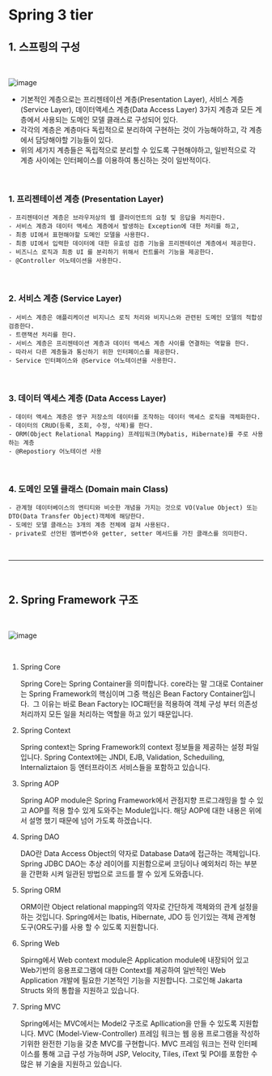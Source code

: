 # Spring 3 tier

## 1. 스프링의 구성

<br />

![image](https://img1.daumcdn.net/thumb/R1280x0/?scode=mtistory2&fname=https%3A%2F%2Fblog.kakaocdn.net%2Fdn%2FdCW3D0%2FbtrkoGoi0am%2FQqDQopTWCJ36jXaQr969mk%2Fimg.png)

 - 기본적인 계층으로는 프리젠테이션 계층(Presentation Layer), 서비스 계층(Service Layer), 데이터액세스 계층(Data Access Layer) 3가지 계층과 모든 계층에서 사용되는 도메인 모델 클래스로 구성되어 있다.
 - 각각의 계층은 계층마다 독립적으로 분리하여 구현하는 것이 가능해야하고, 각 계층에서 담당해야할 기능들이 있다. 
 - 위의 세가지 계층들은 독립적으로 분리할 수 있도록 구현해야하고, 일반적으로 각 계층 사이에는 인터페이스를 이용하여 통신하는 것이 일반적이다. 

 <br />

### 1. 프리젠테이션 계층 (Presentation Layer)
    - 프리젠테이션 계층은 브라우저상의 웹 클라이언트의 요청 및 응답을 처리한다. 
    - 서비스 계층과 데이터 액세스 계층에서 발생하는 Exception에 대한 처리를 하고, 
    - 최종 UI에서 표현해야할 도메인 모델을 사용한다. 
    - 최종 UI에서 입력한 데이터에 대한 유효성 검증 기능을 프리젠테이션 계층에서 제공한다.
    - 비즈니스 로직과 최종 UI 를 분리하기 위해서 컨트롤러 기능을 제공한다. 
    - @Controller 어노테이션을 사용한다. 

 <br />

### 2. 서비스 계층 (Service Layer)
    - 서비스 계층은 애플리케이션 비지니스 로직 처리와 비지니스와 관련된 도메인 모델의 적합성 검증한다.
    - 트랜잭션 처리를 한다. 
    - 서비스 계층은 프리젠테이션 계층과 데이터 액세스 계층 사이를 연결하는 역할을 한다. 
    - 따라서 다른 계층들과 통신하기 위한 인터페이스를 제공한다. 
    - Service 인터페이스와 @Service 어노테이션을 사용한다. 

<br />

### 3. 데이터 액세스 계층 (Data Access Layer)
    - 데이터 액세스 계층은 영구 저장소의 데이터를 조작하는 데이터 액세스 로직을 객체화한다. 
    - 데이터의 CRUD(등록, 조회, 수정, 삭제)를 한다. 
    - ORM(Object Relational Mapping) 프레임워크(Mybatis, Hibernate)를 주로 사용하는 계층 
    - @Repostiory 어노테이션 사용 

<br />

### 4. 도메인 모델 클래스 (Domain main Class)
    - 관계형 데이터베이스의 엔티티와 비슷한 개념을 가지는 것으로 VO(Value Object) 또는 DTO(Data Transfer Object)객체에 해당한다. 
    - 도메인 모델 클래스는 3개의 계층 전체에 걸쳐 사용된다.
    - private로 선언된 멤버변수와 getter, setter 메서드를 가진 클래스를 의미한다. 

<br />
<hr />
<br />

## 2. Spring Framework 구조

<br />

![image](https://img1.daumcdn.net/thumb/R1280x0/?scode=mtistory2&fname=https%3A%2F%2Fblog.kakaocdn.net%2Fdn%2FKn1lN%2Fbtq5fDsegsV%2FpMxVSu0gPJqqLTzEYFsuHk%2Fimg.png)

<br />

1. Spring Core

    Spring Core는 Spring Container을 의미합니다. core라는 말 그대로 Container는 Spring Framework의 핵심이며 그중 핵심은 Bean Factory Container입니다.  그 이유는 바로 Bean Factory는 IOC패턴을 적용하여 객체 구성 부터 의존성 처리까지 모든 일을 처리하는 역할을 하고 있기 때문입니다.
 
2. Spring Context

    Spring context는 Spring Framework의 context 정보들을 제공하는 설정 파일입니다. Spring Context에는 JNDI, EJB, Validation, Scheduiling, Internaliztaion 등 엔터프라이즈 서비스들을 포함하고 있습니다.
 
3. Spring AOP

    Spring AOP module은 Spring Framework에서 관점지향 프로그래밍을 할 수 있고 AOP를 적용 할수 있게 도와주는 Module입니다. 해당 AOP에 대한 내용은 위에서 설명 했기 때문에 넘어 가도록 하겠습니다.
 
4. Spring DAO

    DAO란 Data Access Object의 약자로 Database Data에 접근하는 객체입니다. Spring JDBC DAO는 추상 레이어를 지원함으로써 코딩이나 예외처리 하는 부분을 간편화 시켜 일관된 방법으로 코드를 짤 수 있게 도와줍니다.
 
5. Spring ORM

    ORM이란 Object relational mapping의 약자로 간단하게 객체와의 관계 설정을 하는 것입니다. Spring에서는 Ibatis, Hibernate, JDO 등 인기있는 객체 관계형 도구(OR도구)를 사용 할 수 있도록 지원합니다.
 
6. Spring Web

    Spirng에서 Web context module은 Application module에 내장되어 있고 Web기반의 응용프로그램에 대한 Context를 제공하여 일반적인 Web Application 개발에 필요한 기본적인 기능을 지원합니다. 그로인해 Jakarta Structs 와의 통합을 지원하고 있습니다.
 
7. Spring MVC

    Spring에서는 MVC에서는 Model2 구조로 Apllication을 만들 수 있도록 지원합니다. MVC (Model-View-Controller) 프레임 워크는 웹 응용 프로그램을 작성하기위한 완전한 기능을 갖춘 MVC를 구현합니다. MVC 프레임 워크는 전략 인터페이스를 통해 고급 구성 가능하며 JSP, Velocity, Tiles, iText 및 POI를 포함한 수많은 뷰 기술을 지원하고 있습니다.
